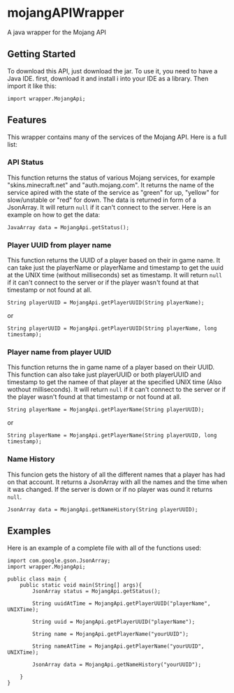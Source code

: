# mojangAPIWrapper
A java wrapper for the Mojang API
## Getting Started
To download this API, just download the jar. To use it, you need to have a Java IDE. first, download it and install i into your IDE as a library. Then import it like this:
```
import wrapper.MojangApi;
```
## Features
This wrapper contains many of the services of the Mojang API. Here is a full list:
### API Status
This function returns the status of various Mojang services, for example "skins.minecraft.net" and "auth.mojang.com". It returns the name of the service apired with the state of the service as "green" for up, "yellow" for slow/unstable or "red" for down. The data is returned in form of a JsonArray. It will return ```null``` if it can't connect to the server. Here is an example on how to get the data:
```
JavaArray data = MojangApi.getStatus();
```
### Player UUID from player name
This function returns the UUID of a player based on their in game name. It can take just the playerName or playerName and timestamp to get the uuid at the UNIX time (without milliseconds) set as timestamp. It will return ```null``` if it can't connect to the server or if the player wasn't found at that timestamp or not found at all.
```
String playerUUID = MojangApi.getPlayerUUID(String playerName);
```
or
```
String playerUUID = MojangApi.getPlayerUUID(String playerName, long timestamp);
```
### Player name from player UUID
This function returns the in game name of a player based on their UUID. This function can also take just playerUUID or both playerUUID and timestamp to get the namee of that player at the specified UNIX time (Also wothout milliseconds). It will return ```null``` if it can't connect to the server or if the player wasn't found at that timestamp or not found at all.
```
String playerName = MojangApi.getPlayerName(String playerUUID);
```
or
```
String playerName = MojangApi.getPlayerName(String playerUUID, long timestamp);
```
### Name History
This funcion gets the history of all the different names that a player has had on that account. It returns a JsonArray with all the names and the time when it was changed. If the server is down or if no player was ound it returns ```null```.
```
JsonArray data = MojangApi.getNameHistory(String playerUUID);
```
## Examples
Here is an example of a complete file with all of the functions used:
```
import com.google.gson.JsonArray;
import wrapper.MojangApi;

public class main {
    public static void main(String[] args){
        JsonArray status = MojangApi.getStatus();

        String uuidAtTime = MojangApi.getPlayerUUID("playerName", UNIXTime);

        String uuid = MojangApi.getPlayerUUID("playerName");

        String name = MojangApi.getPlayerName("yourUUID");

        String nameAtTime = MojangApi.getPlayerName("yourUUID", UNIXTime);
        
        JsonArray data = MojangApi.getNameHistory("yourUUID");

    }
}
```
